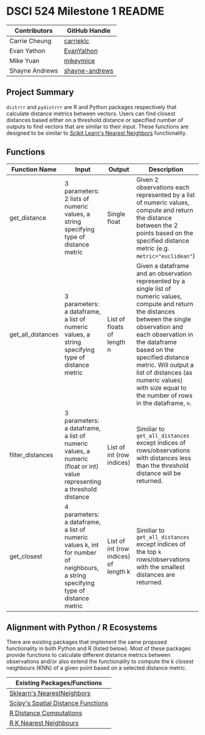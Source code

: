 # DSCI 524 Milestone 1 README

|Contributors|GitHub Handle|
|------------|-------------|
|Carrie Cheung| [carrieklc](https://github.com/carrieklc)|
|Evan Yathon|[EvanYathon](https://github.com/EvanYathon)|
|Mike Yuan|[mikeymice](https://github.com/mikeymice)|
|Shayne Andrews|[shayne-andrews](https://github.com/shayne-andrews)|


## Project Summary
`distrrr` and `pydistrrr` are R and Python packages respectively that calculate distance metrics between vectors.  Users can find closest distances based either on a threshold distance or specified number of outputs to find vectors that are similar to their input.  These functions are designed to be similar to [Scikit Learn's Nearest Neighbors](https://scikit-learn.org/stable/modules/generated/sklearn.neighbors.NearestNeighbors.html#sklearn.neighbors.NearestNeighbors.kneighbors) functionality.

## Functions

| Function Name | Input | Output | Description |
|-------------|-----|------|-----------|
|get_distance|3 parameters:  2 lists of numeric values, a string specifying type of distance metric | Single float| Given 2 observations each represented by a list of numeric values, compute and return the distance between the 2 points based on the specified distance metric (e.g. `metric="euclidean"`)|
|get_all_distances |3 parameters:  a dataframe, a list of numeric values, a string specifying type of distance metric  | List of floats of length n| Given a dataframe and an observation represented by a single list of numeric values, compute and return the distances between the single observation and each observation in the dataframe based on the specified distance metric. Will output a list of distances (as numeric values) with size equal to the number of rows in the dataframe, `n`.|
|filter_distances| 3 parameters: a dataframe, a list of numeric values, a numeric (float or int) value representing a threshold distance |List of int (row indices)| Similiar to `get_all_distances` except indices of rows/observations with distances less than the threshold distance will be returned.|
|get_closest|4 parameters: a dataframe, a list of numeric values k, int for number of neighbours, a string specifying type of distance metric  |List of int (row indices) of length k| Similiar to `get_all_distances` except indices of the top `k` rows/observations with the smallest distances are returned.|


## Alignment with Python / R Ecosystems

There are existing packages that implement the same proposed functionality in both Python and R (listed below). Most of these packages provide functions to calculate different distance metrics between observations and/or also extend the functionality to compute the k closest neighbours (KNN) of a given point based on a selected distance metric.

|Existing Packages/Functions|
|---------------------------|
| [Sklearn's NearestNeighbors](https://scikit-learn.org/stable/modules/generated/sklearn.neighbors.NearestNeighbors.html#sklearn.neighbors.NearestNeighbors.kneighbors) |
| [Scipy's Spatial Distance Functions](https://docs.scipy.org/doc/scipy/reference/spatial.distance.html) |
| [R Distance Computations](https://stat.ethz.ch/R-manual/R-devel/library/stats/html/dist.html) |
| [R K Nearest Neighbours](https://cran.r-project.org/web/packages/FNN/index.html) |
